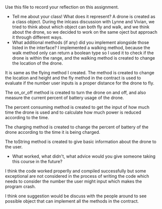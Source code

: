 Use this file to record your reflection on this assignment.

- Tell me about your class! What does it represent?
A drone is created as a class object. During the inlcass discussion with Lynne and Vivian, we tried to think about which object can both fly and walk, and we think about the drone, so we decided to work on the same oject but approach it through different ways. 
- What additional methods (if any) did you implement alongside those listed in the interface?
I implemented a walking method, because the walk method only can return a boolean type so I used it to check if the drone is within the range, and the walking method is created to change the location of the drone. 

It is same as the flying method I created. The method is created to change the location and height and the fly method in the contract is used to evaluate if the number user inputs is a proper distance for the drone to fly. 

The on_or_off method is created to turn the drone on and off, and also measure the current percent of battery usage of the drone. 

The percent consuming method is created to get the input of how much time the drone is used and to calculate how much power is reduced according to the time.

The charging method is created to change the percent of battery of the drone according to the time it is being charged. 

The toString method is created to give basic information about the drone to the user. 

- What worked, what didn't, what advice would you give someone taking this course in the future?

I think the code worked properlly and compiled successfully but some exceptional are not considered in the process of writing the code which needs to consider the number the user might input which makes the program crash. 

I think one suggestion would be discuss with the people around to see possible object that can implement all the methods in the contract. 
